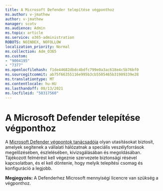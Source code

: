 ```yaml
---
title: A Microsoft Defender telepítése végponthoz
ms.author: v-jmathew
author: v-jmathew
manager: scotv
ms.audience: Admin
ms.topic: article
ms.service: o365-administration
ROBOTS: NOINDEX, NOFOLLOW
localization_priority: Normal
ms.collection: Adm_O365
ms.custom:
- "9004195"
- "7377"
ms.openlocfilehash: f1de44682dbdc4bdfc799e0a3ac618e4c5b76bf0
ms.sourcegitcommit: ab75f66355116e995b3cb5505465b31989339e28
ms.translationtype: MT
ms.contentlocale: hu-HU
ms.lasthandoff: 08/13/2021
ms.locfileid: "58317560"
---
```

# <a name="deploy-microsoft-defender-for-endpoint"></a>A Microsoft Defender telepítése végponthoz

A [Microsoft Defender végpontok tanácsadója](https://go.microsoft.com/fwlink/?linkid=2146241) olyan utasításokat biztosít, amelyek segítenek a vállalati hálózatnak a speciális veszélyforrások megelőzésében, észlelésében, kivizsgálásában és megoldásában. Tájékozott felmérést kell végeznie szervezete biztonsági résével kapcsolatban, és el kell döntenie, hogy melyik telepítési csomag és konfiguráció a legjobb.

**Megjegyzés:** A Defenderhez Microsoft mennyiségi licencre van szükség a végponthoz.
